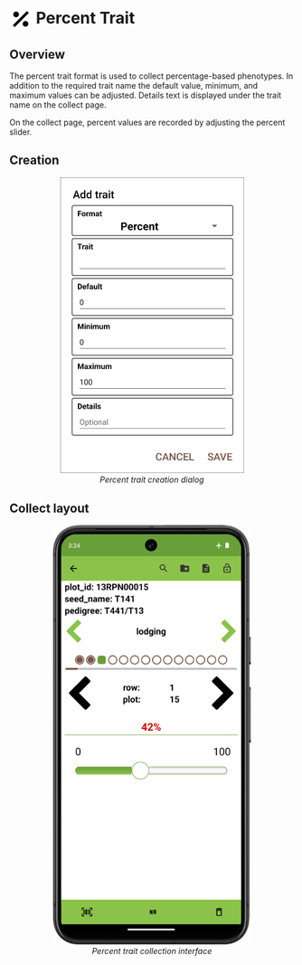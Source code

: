 <img ref="percent" style="vertical-align: middle;" src="_static/icons/formats/percent.png" width="40px"> Percent Trait
==========================================================================

Overview
--------

The percent trait format is used to collect percentage-based phenotypes.
In addition to the required trait name the default value, minimum, and
maximum values can be adjusted. Details text is displayed under the
trait name on the collect page.

On the collect page, percent values are recorded by adjusting the
percent slider.

Creation
--------

<figure align="center" class="image">
  <img src="_static/images/traits/formats/create_percent.png" width="325px"> 
  <figcaption><i>Percent trait creation dialog</i></figcaption> 
</figure>

Collect layout
--------------

<figure align="center" class="image">
  <img src="_static/images/traits/formats/collect_percent_framed.png" width="350px"> 
  <figcaption><i>Percent trait collection interface</i></figcaption> 
</figure>

